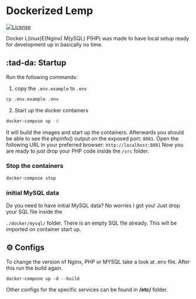 # Dockerized Lemp
[![License](https://img.shields.io/badge/license-MIT-blue.svg)](https://opensource.org/licenses/MIT)

Docker L(inux)E(Nginx) M(ySQL) P(HP) was made to have local setup ready for development up in basically no time. 

## :tad-da: Startup 
Run the following commands:
1. copy the `.env.example` to `.env` 
```bash
cp .env.example .env
```
2. Start up the docker containers
```bash
docker-compose up -d
```

It will build the images and start up the containers. Afterwards you should be able to see the phpinfo() output on the exposed port: `8081`.
Open the following URL in your preferred browser: `http://localhost:8081`
Now you are ready to just drop your PHP code inside the `/src` folder.

### Stop the containers
`docker-compose stop`

### initial MySQL data 
Do you need to have initial MySQL data? No worries I got you! Just drop your SQL file inside the 

`./docker/mysql/` folder. There is an empty SQL file already. This will be imported on container start up.

## :gear: Configs 
To change the version of Nginx, PHP or MYSQL take a look at .env file. After this run the build again.  

`docker-compose up -d --build`

Other configs for the specific services can be found in **/etc/** folder.

